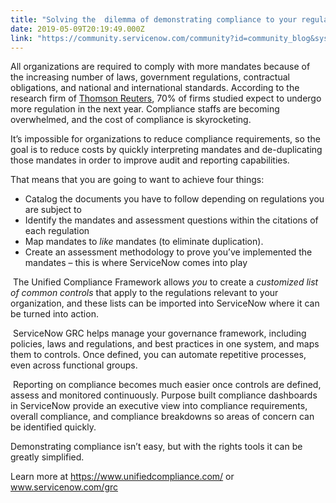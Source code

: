 ```yaml
---
title: "Solving the  dilemma of demonstrating compliance to your regulatory obligations"
date: 2019-05-09T20:19:49.000Z
link: "https://community.servicenow.com/community?id=community_blog&sys_id=5b8312f1db9d3b88fece0b55ca961976"
---
```

<p>All organizations are required to comply with more mandates because of the increasing number of laws, government regulations, contractual obligations, and national and international standards. According to the research firm of <a href="https://blogs.thomsonreuters.com/answerson/cost-of-compliance-2015/" rel="nofollow">Thomson Reuters</a>, 70% of firms studied expect to undergo more regulation in the next year. Compliance staffs are becoming overwhelmed, and the cost of compliance is skyrocketing.</p>
<p>It’s impossible for organizations to reduce compliance requirements, so the goal is to reduce costs by quickly interpreting mandates and de-duplicating those mandates in order to improve audit and reporting capabilities.</p>
<p>That means that you are going to want to achieve four things:</p>
<ul><li>Catalog the documents you have to follow depending on regulations you are subject to</li><li>Identify the mandates and assessment questions within the citations of each regulation</li><li>Map mandates to <em>like</em> mandates (to eliminate duplication).</li><li>Create an assessment methodology to prove you’ve implemented the mandates – this is where ServiceNow comes into play</li></ul>
<p> The Unified Compliance Framework allows <em>you</em> to create a <em>customized list of common controls</em> that apply to the regulations relevant to your organization, and these lists can be imported into ServiceNow where it can be turned into action.</p>
<p> ServiceNow GRC helps manage your governance framework, including policies, laws and regulations, and best practices in one system, and maps them to controls. Once defined, you can automate repetitive processes, even across functional groups.</p>
<p> Reporting on compliance becomes much easier once controls are defined, assess and monitored continuously. Purpose built compliance dashboards in ServiceNow provide an executive view into compliance requirements, overall compliance, and compliance breakdowns so areas of concern can be identified quickly. </p>
<p>Demonstrating compliance isn’t easy, but with the rights tools it can be greatly simplified.</p>
<p>Learn more at <a href="https://www.unifiedcompliance.com/" rel="nofollow">https://www.unifiedcompliance.com/</a> or <a href="http://www.servicenow.com/grc" rel="nofollow">www.servicenow.com/grc</a></p>